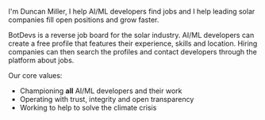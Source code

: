 I'm Duncan Miller, I help AI/ML developers find jobs and I help leading solar companies fill open positions and grow faster.

BotDevs is a reverse job board for the solar industry. AI/ML developers can create a free profile that features their experience, skills and location. Hiring companies can then search the profiles and contact developers through the platform about jobs.

Our core values:

- Championing **all** AI/ML developers and their work
- Operating with trust, integrity and open transparency
- Working to help to solve the climate crisis
